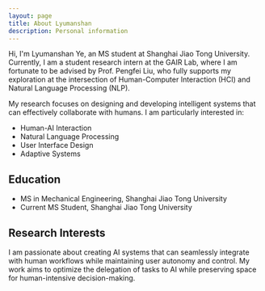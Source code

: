 ```yaml
---
layout: page
title: About Lyumanshan
description: Personal information
---
```


Hi, I'm Lyumanshan Ye, an MS student at Shanghai Jiao Tong University. Currently, I am a student research intern at the GAIR Lab, where I am fortunate to be advised by Prof. Pengfei Liu, who fully supports my exploration at the intersection of Human-Computer Interaction (HCI) and Natural Language Processing (NLP).

My research focuses on designing and developing intelligent systems that can effectively collaborate with humans. I am particularly interested in:
- Human-AI Interaction
- Natural Language Processing
- User Interface Design
- Adaptive Systems

## Education
- MS in Mechanical Engineering, Shanghai Jiao Tong University
- Current MS Student, Shanghai Jiao Tong University

## Research Interests
I am passionate about creating AI systems that can seamlessly integrate with human workflows while maintaining user autonomy and control. My work aims to optimize the delegation of tasks to AI while preserving space for human-intensive decision-making.
